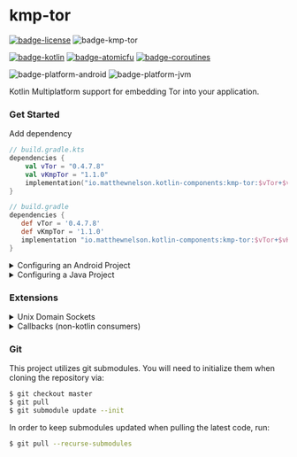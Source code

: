 # kmp-tor
[![badge-license]][url-license]
![badge-kmp-tor]

[![badge-kotlin]][url-kotlin]
[![badge-atomicfu]][url-atomicfu]
[![badge-coroutines]][url-coroutines]

![badge-platform-android]
![badge-platform-jvm]

Kotlin Multiplatform support for embedding Tor into your application.

### Get Started

Add dependency  
```kotlin
// build.gradle.kts
dependencies {
    val vTor = "0.4.7.8"
    val vKmpTor = "1.1.0"
    implementation("io.matthewnelson.kotlin-components:kmp-tor:$vTor+$vKmpTor")
}
```

```groovy
// build.gradle
dependencies {
   def vTor = '0.4.7.8'
   def vKmpTor = '1.1.0'
   implementation "io.matthewnelson.kotlin-components:kmp-tor:$vTor+$vKmpTor"
}
```

<details>
    <summary>Configuring an Android Project</summary>


 - See the Android section of [Configuring Gradle][url-kmp-tor-binary] 
   to setup things up so the Tor binaries are properly extracted upon app install.

 - By default, `TorService` needs no configuration and runs in the background. For configuring 
   it to run as a Foreground service, see the following:
     - [Configuring Attrs][url-android-kotlin-attrs]
     - [Configuring Manifest][url-android-kotlin-manifest]

<!-- TODO: Add sample code for retrieving TorManager -->
 - See the [Sample App][url-android-kotlin-app] for a basic setup of `TorManager` and your `TorConfig`.  

</details>

<details>
    <summary>Configuring a Java Project</summary>


 - See the [JavaFX Sample App Gradle Configuration][url-javafx-kotlin-gradle]
   for a basic gradle/dependency configuration.  
 - See the [JavaFx Sample App][url-javafx-kotlin-app] 
   for a basic setup example.  
 - Run the JavaFx Sample via `./gradlew :samples:kotlin:javafx:run -PKMP_TARGETS=JVM` from terminal 
   or cmd prompt.
     - Note: Be sure to run `git submodule update --init` if you haven't yet so git 
       submodules are initialized.

</details>

### Extensions

<details>
    <summary>Unix Domain Sockets</summary>

### Tor supports use of unix domain sockets on Linux (and Android) for the following:
 - ControlPort
 - SocksPort
 - HiddenServicePort

### How to enable unix domain socket support for the `ControlPort`:
 - For Android, **nothing is needed**.
 - For JVM, you will need to add the following dependency to your Linux distributions:

```kotlin
// build.gradlew.kts
dependencies {
    val vTor = "0.4.7.8"
    val vKmpTor = "1.1.0"
    
    implementation("io.matthewnelson.kotlin-components:kmp-tor:$vTor+$vKmpTor")
    
    if (isLinuxBuild) {
        // Add the Unix Domain Socket support extension
        implementation("io.matthewnelson.kotlin-components:kmp-tor-ext-unix-socket:$vKmpTor")
    }
}
```

See the [JavaFX Sample App Gradle Configuration][url-javafx-kotlin-gradle]
`dependencies` block for more info.

If neither `TorConfig.Setting.Ports.Control` or `TorConfig.Setting.UnixSockets.Control` are expressed in 
your config, `TorConfig.Setting.UnixSockets.Control` will always be the preferred setting for establishing 
a connection to Tor's control port, **if support is had (JVM + Linux + extension, or on Android)**. To 
override this behavior, you can express the `TorConfig.Setting.Ports.Control` setting when providing your 
config at startup.

### How to enable unix domain socket support for the `SocksPort` and `HiddenServicePort` settings:
 - Be running on Linux (or Android)

</details>

<details>
    <summary>Callbacks (non-kotlin consumers)</summary>

 - For Java projects (who can't use coroutines), you can "wrap" `TorManager` in an implementation 
   that uses callbacks (ie. `CallbackTorManager`).

```groovy
// build.gradle
dependencies {
    def vTor = '0.4.7.8'
    def vKmpTor = '1.1.0'

    implementation "io.matthewnelson.kotlin-components:kmp-tor:$vTor+$vKmpTor"
    // Add the callback extension
    implementation "io.matthewnelson.kotlin-components:kmp-tor-ext-callback-manager:$vKmpTor"

    // You will also need to add the Kotlin Gradle Plugin, and Coroutines dependency.
    
    // If not Android, you will also need to import the binaries for the platforms you wish to
    // support.
}
```

```java
// Wrapping TorManager instance in its Callback instance (Java)
public class Example1 {
    
    // ..
    TorManager instance = TorManager.newInstance(/* ... */);

    // Wrap that mug...
    CallbackTorManager torManager = new CallbackTorManager(
        instance,
        uncaughtException -> {
            Log.e("MyJavaApp", "Some TorCallback isn't handling an exception...", uncaughtException);
        }
     );
}
```

 - All requests use coroutines under the hood and are Main thread safe. 
   Results will be dispatched to the supplied callback on the Main thread.

```java
// Multiple callbacks of different styles (Java)
public class Example2 {
    
    // ...
    Task startTask = torManager.start(
        t -> Log.e(TAG, "Failed to start Tor", t),
        startSuccess -> {

            Log.d(TAG, "Tor started successfully");

            Task restartTask = torManager.restart(
                null, // fail silently by omitting failure callback
                (TorCallback<Object>) restartSuccess -> {

                    Log.d(TAG, "Tor restarted successfully");

                    Task restartTask2 = torManager.restart(
                        // Use the provided instance that will automatically throw
                        // the exception, which will pipe it to the handler.
                        TorCallback.THROW,

                        new TorCallback<Object>() {
                            @Override
                            public void invoke(Object o) {
                                Log.d(TAG, "Tor restarted successfully");
                            }
                        }
                    );
                }
            );
        }
    );
}
```

 - Android (Java):
     - [Android Sample App][url-android-java-app]
     - [Android Sample Gradle][url-android-java-gradle]
 - JavaFx (Java):
     - [JavaFx Sample App][url-javafx-java-app]
     - [JavaFx Sample Gradle][url-javafx-java-gradle]
     - Run the sample via `./gradlew :samples:java:javafx:run -PKMP_TARGETS=JVM` from terminal
       or cmd prompt.
         - Note: Be sure to run `git submodule update --init` if you haven't yet so git
           submodules are initialized.

</details>

### Git

This project utilizes git submodules. You will need to initialize them when
cloning the repository via:

```bash
$ git checkout master
$ git pull
$ git submodule update --init
```

In order to keep submodules updated when pulling the latest code, run:
```bash
$ git pull --recurse-submodules
```

[badge-kmp-tor]: https://img.shields.io/badge/kmp--tor-0.4.7.8+1.1.0-5d2f68.svg?logo=torproject&style=flat&logoColor=5d2f68

[badge-license]: https://img.shields.io/badge/license-Apache%20License%202.0-blue.svg?style=flat
[badge-kotlin]: https://img.shields.io/badge/kotlin-1.6.21-blue.svg?logo=kotlin
[badge-atomicfu]: https://img.shields.io/badge/atomicfu-0.17.3-blue.svg?logo=kotlin
[badge-coroutines]: https://img.shields.io/badge/coroutines-1.6.3-blue.svg?logo=kotlin
[badge-platform-android]: https://camo.githubusercontent.com/b1d9ad56ab51c4ad1417e9a5ad2a8fe63bcc4755e584ec7defef83755c23f923/687474703a2f2f696d672e736869656c64732e696f2f62616467652f706c6174666f726d2d616e64726f69642d3645444238442e7376673f7374796c653d666c6174
[badge-platform-jvm]: https://camo.githubusercontent.com/700f5dcd442fd835875568c038ae5cd53518c80ae5a0cf12c7c5cf4743b5225b/687474703a2f2f696d672e736869656c64732e696f2f62616467652f706c6174666f726d2d6a766d2d4442343133442e7376673f7374796c653d666c6174

[url-license]: https://www.apache.org/licenses/LICENSE-2.0
[url-kotlin]: https://kotlinlang.org
[url-atomicfu]: https://github.com/Kotlin/kotlinx.atomicfu
[url-coroutines]: https://github.com/Kotlin/kotlinx.coroutines
[url-kmp-tor-binary]: https://github.com/05nelsonm/kmp-tor-binary/blob/master/README.md
[url-android-kotlin-app]: https://github.com/05nelsonm/kmp-tor/tree/master/samples/kotlin/android/src/main/java/io/matthewnelson/kmp/tor/sample/kotlin/android
[url-android-kotlin-attrs]: https://github.com/05nelsonm/kmp-tor/blob/master/samples/kotlin/android/src/main/res/values/attrs.xml
[url-android-kotlin-manifest]: https://github.com/05nelsonm/kmp-tor/blob/master/samples/kotlin/android/src/main/AndroidManifest.xml
[url-android-java-app]: https://github.com/05nelsonm/kmp-tor/blob/master/samples/java/android/src/main/java/io/matthewnelson/kmp/tor/sample/java/android/App.java
[url-android-java-gradle]: https://github.com/05nelsonm/kmp-tor/blob/master/samples/java/android/build.gradle
[url-javafx-kotlin-app]: https://github.com/05nelsonm/kmp-tor/blob/master/samples/kotlin/javafx/src/jvmMain/kotlin/io/matthewnelson/kmp/tor/sample/kotlin/javafx/SampleApp.kt
[url-javafx-kotlin-gradle]: https://github.com/05nelsonm/kmp-tor/blob/master/samples/kotlin/javafx/build.gradle.kts
[url-javafx-java-app]: https://github.com/05nelsonm/kmp-tor/blob/master/samples/java/javafx/src/main/java/io/matthewnelson/kmp/tor/sample/java/javafx/App.java
[url-javafx-java-gradle]: https://github.com/05nelsonm/kmp-tor/blob/master/samples/java/javafx/build.gradle
